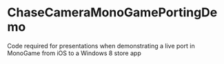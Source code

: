 ChaseCameraMonoGamePortingDemo
==============================

Code required for presentations when demonstrating a live port in MonoGame from iOS to a Windows 8 store app
